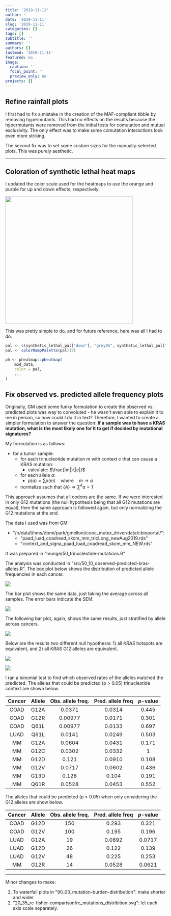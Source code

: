 ```yaml
---
title: '2019-11-11'
author: ~
date: '2019-11-11'
slug: '2019-11-11'
categories: []
tags: []
subtitle: ''
summary: ''
authors: []
lastmod: '2019-11-11'
featured: no
image:
  caption: ''
  focal_point: ''
  preview_only: no
projects: []
---
```



## Refine rainfall plots

I first had to fix a mistake in the creation of the MAF-compliant tibble by removing hypermutants.
This had no effects on the results because the hypermutants were removed from the initial tests for comutation and mutual exclusivity.
The only effect was to make some comutation interactions look even more striking.

The second fix was to set some custom sizes for the manually-selected plots.
This was purely aesthetic.

---

## Coloration of synthetic lethal heat maps

I updated the color scale used for the heatmaps to use the orange and purple for up and down effects, respectively:

<img src="/img/graphs/00_miscellaneous/genetic_interaction_pal.svg" width=400 />

This was pretty simple to do, and for future reference, here was all I had to do.

```r
pal <- c(synthetic_lethal_pal["down"], "grey95", synthetic_lethal_pal["up"])
pal <- colorRampPalette(pal)(7)

ph <- pheatmap::pheatmap(
    mod_data,
    color = pal,
    ...
)
```

## Fix observed vs. predicted allele frequency plots

Originally, GM used some funky formulation to create the observed vs. predicted plots was way to convoluted - he wasn't even able to explain it to me in person, so how could I do it in text?
Therefore, I wanted to create a simpler formulation to answer the question: **If a sample was to have a KRAS mutation, what is the most likely one for it to get if decided by mutational signatures?**

My formulation is as follows:

- for a tumor sample:
    + for each trinucleotide mutation $m$ with context $c$ that can cause a KRAS mutation:
        * calculate: $\frac{|m|}{|c|}$
    + for each allele $a$:
        * $p(a) = \sum{p(m)} \quad \text{where} \quad m \rightarrow a$
    + normalize such that $\{A\} \Rightarrow \sum^{A}{a} = 1$

This approach assumes that all codons are the same.
If we were interested in only G12 mutations (the null hypothesis being that all G12 mutations are equal), then the same approach is followed again, but only normalizing the G12 mutations at the end.

The data I used was from GM:

- "/n/data1/hms/dbmi/park/gmelloni/cooc_mutex_driver/data/cbioportal/":
    - "paad_luad_coadread_skcm_mm_tricLong_newAug2019.rds"
    - "context_and_signa_paad_luad_coadread_skcm_mm_NEW.rds"

It was prepared in "munge/50_trinucleotide-mutations.R"

The analysis was conducted in "src/50_10_observed-predicted-kras-alleles.R".
The box plot below shows the distribution of predicted allele frequencies in each cancer.

![](/img/graphs/50_10_observed-predicted-kras-alleles/predicted_kras_allele_frequency_boxplot.svg)

The bar plot shows the same data, just taking the average across all samples.
The error bars indicate the SEM.

![](/img/graphs/50_10_observed-predicted-kras-alleles/predict_kras_allele_frequency_barplot1.svg)

The following bar plot, again, shows the same results, just stratified by allele across cancers.

![](/img/graphs/50_10_observed-predicted-kras-alleles/predict_kras_allele_frequency_barplot2.svg)

Below are the results two different null hypothesis: 1) all *KRAS* hotspots are equivalent, and 2) all *KRAS* G12 alleles are equivalent.

![](/img/graphs/50_10_observed-predicted-kras-alleles/obs_pred_plot.svg)

![](/img/graphs/50_10_observed-predicted-kras-alleles/obs_pred_plot_g12.svg)

I ran a binomial test to find which observed rates of the alleles matched the predicted.
The alleles that could be predicted (p > 0.05) trinucleotide context are shown below.

| Cancer | Allele | Obs. allele freq. | Pred. allele freq | *p*-value |
|:------:|:------:|:-----------------:|:-----------------:|:---------:|
| COAD   | G12A   | 0.0371            | 0.0314            | 0.445     |
| COAD   | G12R   | 0.00977           | 0.0171            | 0.301     |
| COAD   | Q61L   | 0.00977           | 0.0133            | 0.697     |
| LUAD   | Q61L   | 0.0141            | 0.0249            | 0.503     |
| MM     | G12A   | 0.0604            | 0.0431            | 0.171     |
| MM     | G12C   | 0.0302            | 0.0332            | 1         |
| MM     | G12D   | 0.121             | 0.0910            | 0.108     |
| MM     | G12V   | 0.0717            | 0.0602            | 0.436     |
| MM     | G13D   | 0.128             | 0.104             | 0.191     |
| MM     | Q61R   | 0.0528            | 0.0453            | 0.552     |

The alleles that could be predicted (p > 0.05) when only considering the G12 alleles are show below.

| Cancer | Allele | Obs. allele freq. | Pred. allele freq | *p*-value |
|:------:|:------:|:-----------------:|:-----------------:|:---------:|
| COAD   | G12D   | 150               | 0.293             | 0.321     |
| COAD   | G12V   | 100               | 0.195             | 0.196     |
| LUAD   | G12A   |  19               | 0.0892            | 0.0717    |
| LUAD   | G12D   |  26               | 0.122             | 0.139     |
| LUAD   | G12V   |  48               | 0.225             | 0.253     |
| MM     | G12R   |  14               | 0.0528            | 0.0621    |


---

Minor changes to make:

1. To waterfall plots in "90_03_mutation-burden-distribution": make shorter and wider
2. "20_35_rc-fisher-comparison/rc_mutations_distribition.svg": let each axis scale separately.